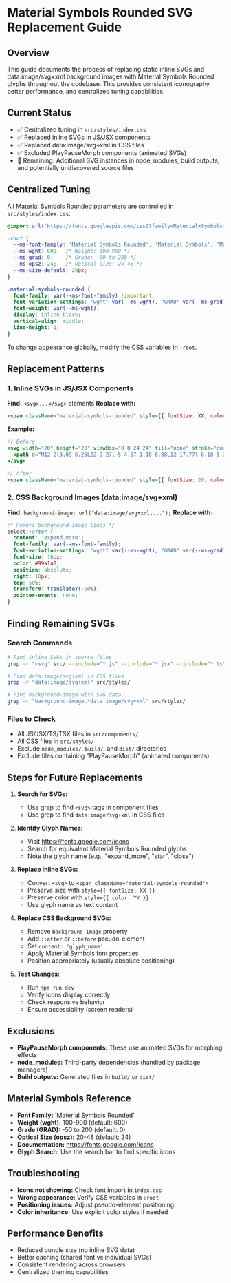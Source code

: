# Material Symbols Rounded SVG Replacement Guide

## Overview
This guide documents the process of replacing static inline SVGs and data:image/svg+xml background images with Material Symbols Rounded glyphs throughout the codebase. This provides consistent iconography, better performance, and centralized tuning capabilities.

## Current Status
- ✅ Centralized tuning in `src/styles/index.css`
- ✅ Replaced inline SVGs in JS/JSX components
- ✅ Replaced data:image/svg+xml in CSS files
- ✅ Excluded PlayPauseMorph components (animated SVGs)
- 🔄 Remaining: Additional SVG instances in node_modules, build outputs, and potentially undiscovered source files

## Centralized Tuning
All Material Symbols Rounded parameters are controlled in `src/styles/index.css`:

```css
@import url('https://fonts.googleapis.com/css2?family=Material+Symbols+Rounded:opsz,wght,GRAD@24,600,0&display=swap');

:root {
  --ms-font-family: 'Material Symbols Rounded', 'Material Symbols', 'Material Icons';
  --ms-wght: 600;  /* Weight: 100-900 */
  --ms-grad: 0;    /* Grade: -50 to 200 */
  --ms-opsz: 24;   /* Optical size: 20-48 */
  --ms-size-default: 20px;
}

.material-symbols-rounded {
  font-family: var(--ms-font-family) !important;
  font-variation-settings: "wght" var(--ms-wght), "GRAD" var(--ms-grad), "opsz" var(--ms-opsz);
  font-weight: var(--ms-wght);
  display: inline-block;
  vertical-align: middle;
  line-height: 1;
}
```

To change appearance globally, modify the CSS variables in `:root`.

## Replacement Patterns

### 1. Inline SVGs in JS/JSX Components
**Find:** `<svg>...</svg>` elements
**Replace with:**
```jsx
<span className="material-symbols-rounded" style={{ fontSize: XX, color: YY }}>glyph_name</span>
```

**Example:**
```jsx
// Before
<svg width="20" height="20" viewBox="0 0 24 24" fill="none" stroke="currentColor">
  <path d="M12 2l3.09 6.26L22 9.27l-5 4.87 1.18 6.88L12 17.77l-6.18 3.25L7 14.14 2 9.27l6.91-1.01L12 2z"/>
</svg>

// After
<span className="material-symbols-rounded" style={{ fontSize: 20, color: 'currentColor' }}>star</span>
```

### 2. CSS Background Images (data:image/svg+xml)
**Find:** `background-image: url("data:image/svg+xml,...");`
**Replace with:**
```css
/* Remove background-image lines */
select::after {
  content: 'expand_more';
  font-family: var(--ms-font-family);
  font-variation-settings: "wght" var(--ms-wght), "GRAD" var(--ms-grad), "opsz" var(--ms-opsz);
  font-size: 16px;
  color: #99a1a8;
  position: absolute;
  right: 10px;
  top: 50%;
  transform: translateY(-50%);
  pointer-events: none;
}
```

## Finding Remaining SVGs

### Search Commands
```bash
# Find inline SVGs in source files
grep -r "<svg" src/ --include="*.js" --include="*.jsx" --include="*.ts" --include="*.tsx"

# Find data:image/svg+xml in CSS files
grep -r "data:image/svg+xml" src/styles/

# Find background-image with SVG data
grep -r "background-image.*data:image/svg+xml" src/styles/
```

### Files to Check
- All JS/JSX/TS/TSX files in `src/components/`
- All CSS files in `src/styles/`
- Exclude `node_modules/`, `build/`, and `dist/` directories
- Exclude files containing "PlayPauseMorph" (animated components)

## Steps for Future Replacements

1. **Search for SVGs:**
   - Use grep to find `<svg>` tags in component files
   - Use grep to find `data:image/svg+xml` in CSS files

2. **Identify Glyph Names:**
   - Visit https://fonts.google.com/icons
   - Search for equivalent Material Symbols Rounded glyphs
   - Note the glyph name (e.g., "expand_more", "star", "close")

3. **Replace Inline SVGs:**
   - Convert `<svg>` to `<span className="material-symbols-rounded">`
   - Preserve size with `style={{ fontSize: XX }}`
   - Preserve color with `style={{ color: YY }}`
   - Use glyph name as text content

4. **Replace CSS Background SVGs:**
   - Remove `background-image` property
   - Add `::after` or `::before` pseudo-element
   - Set `content: 'glyph_name'`
   - Apply Material Symbols font properties
   - Position appropriately (usually absolute positioning)

5. **Test Changes:**
   - Run `npm run dev`
   - Verify icons display correctly
   - Check responsive behavior
   - Ensure accessibility (screen readers)

## Exclusions
- **PlayPauseMorph components:** These use animated SVGs for morphing effects
- **node_modules:** Third-party dependencies (handled by package managers)
- **Build outputs:** Generated files in `build/` or `dist/`

## Material Symbols Reference
- **Font Family:** 'Material Symbols Rounded'
- **Weight (wght):** 100-900 (default: 600)
- **Grade (GRAD):** -50 to 200 (default: 0)
- **Optical Size (opsz):** 20-48 (default: 24)
- **Documentation:** https://fonts.google.com/icons
- **Glyph Search:** Use the search bar to find specific icons

## Troubleshooting
- **Icons not showing:** Check font import in `index.css`
- **Wrong appearance:** Verify CSS variables in `:root`
- **Positioning issues:** Adjust pseudo-element positioning
- **Color inheritance:** Use explicit color styles if needed

## Performance Benefits
- Reduced bundle size (no inline SVG data)
- Better caching (shared font vs individual SVGs)
- Consistent rendering across browsers
- Centralized theming capabilities